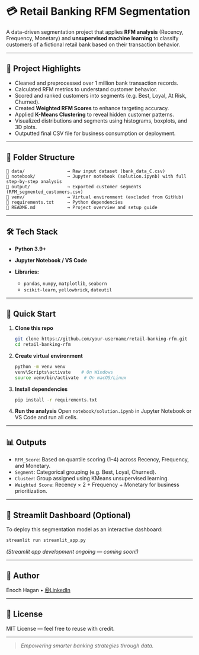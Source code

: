 # 💳 Retail Banking RFM Segmentation

A data-driven segmentation project that applies **RFM analysis** (Recency, Frequency, Monetary) and **unsupervised machine learning** to classify customers of a fictional retail bank based on their transaction behavior.

---

## 📌 Project Highlights

* Cleaned and preprocessed over 1 million bank transaction records.
* Calculated RFM metrics to understand customer behavior.
* Scored and ranked customers into segments (e.g. Best, Loyal, At Risk, Churned).
* Created **Weighted RFM Scores** to enhance targeting accuracy.
* Applied **K-Means Clustering** to reveal hidden customer patterns.
* Visualized distributions and segments using histograms, boxplots, and 3D plots.
* Outputted final CSV file for business consumption or deployment.

---

## 📂 Folder Structure

```
📁 data/                → Raw input dataset (bank_data_C.csv)
📁 notebook/            → Jupyter notebook (solution.ipynb) with full step-by-step analysis
📁 output/              → Exported customer segments (RFM_segmented_customers.csv)
📁 venv/                → Virtual environment (excluded from GitHub)
📄 requirements.txt     → Python dependencies
📄 README.md            → Project overview and setup guide
```

---

## 🛠️ Tech Stack

* **Python 3.9+**
* **Jupyter Notebook / VS Code**
* **Libraries:**

  * `pandas`, `numpy`, `matplotlib`, `seaborn`
  * `scikit-learn`, `yellowbrick`, `dateutil`

---

## 🚀 Quick Start

1. **Clone this repo**

   ```bash
   git clone https://github.com/your-username/retail-banking-rfm.git
   cd retail-banking-rfm
   ```

2. **Create virtual environment**

   ```bash
   python -m venv venv
   venv\Scripts\activate    # On Windows
   source venv/bin/activate  # On macOS/Linux
   ```

3. **Install dependencies**

   ```bash
   pip install -r requirements.txt
   ```

4. **Run the analysis**
   Open `notebook/solution.ipynb` in Jupyter Notebook or VS Code and run all cells.

---

## 📊 Outputs

* `RFM_Score`: Based on quantile scoring (1–4) across Recency, Frequency, and Monetary.
* `Segment`: Categorical grouping (e.g. Best, Loyal, Churned).
* `Cluster`: Group assigned using KMeans unsupervised learning.
* `Weighted Score`: Recency × 2 + Frequency + Monetary for business prioritization.

---

## 🔮 Streamlit Dashboard (Optional)

To deploy this segmentation model as an interactive dashboard:

```bash
streamlit run streamlit_app.py
```

*(Streamlit app development ongoing — coming soon!)*

---

## 👤 Author

Enoch Hagan • [@LinkedIn](https://www.linkedin.com/in/ehagan1)

---

## 📄 License

MIT License — feel free to reuse with credit.

---

> *Empowering smarter banking strategies through data.*
